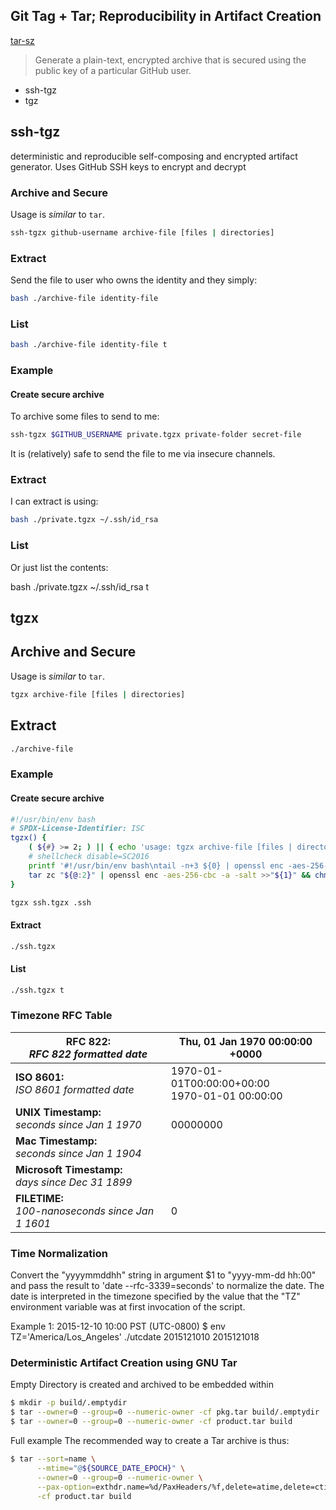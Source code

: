 ## Git Tag + Tar; Reproducibility in Artifact Creation

[tar-sz](https://github.com/sambacha/tar-sz)

> Generate a plain-text, encrypted archive that is secured using the public key of a particular GitHub user.

- ssh-tgz
- tgz

## ssh-tgz

deterministic and reproducible self-composing and encrypted artifact generator.
Uses GitHub SSH keys to encrypt and decrypt

### Archive and Secure

Usage is _similar_ to `tar`.

```bash
ssh-tgzx github-username archive-file [files | directories]
```

### Extract

Send the file to user who owns the identity and they simply:

```bash
bash ./archive-file identity-file
```

### List

```bash
bash ./archive-file identity-file t
```

### Example

#### Create secure archive

To archive some files to send to me:

```bash
ssh-tgzx $GITHUB_USERNAME private.tgzx private-folder secret-file
```

It is (relatively) safe to send the file to me via insecure channels.

### Extract

I can extract is using:

```bash
bash ./private.tgzx ~/.ssh/id_rsa
```

### List

Or just list the contents:

bash ./private.tgzx ~/.ssh/id_rsa t

## tgzx

## Archive and Secure

Usage is _similar_ to `tar`.

```bash
tgzx archive-file [files | directories]
```

## Extract

```bash
./archive-file
```

### Example

#### Create secure archive

```bash
#!/usr/bin/env bash
# SPDX-License-Identifier: ISC
tgzx() {
	( ${#} >= 2; ) || { echo 'usage: tgzx archive-file [files | directories]'; return 1; }
	# shellcheck disable=SC2016
	printf '#!/usr/bin/env bash\ntail -n+3 ${0} | openssl enc -aes-256-cbc -d -a | tar ${1:-xv}z; exit\n' >"${1}"
	tar zc "${@:2}" | openssl enc -aes-256-cbc -a -salt >>"${1}" && chmod +x "${1}"
}
```

```bash
tgzx ssh.tgzx .ssh
```

#### Extract

```bash
./ssh.tgzx
```

#### List

```bash
./ssh.tgzx t
```

### Timezone RFC Table

| **RFC 822:**<br>_RFC 822 formatted date_             | Thu, 01 Jan 1970 00:00:00 +0000                  |
| ---------------------------------------------------- | ------------------------------------------------ |
| **ISO 8601:**<br>_ISO 8601 formatted date_           | 1970-01-01T00:00:00+00:00<br>1970-01-01 00:00:00 |
| **UNIX Timestamp:**<br>_seconds since Jan 1 1970_    | <br>00000000                                     |
| **Mac Timestamp:**<br>_seconds since Jan 1 1904_     |                                                  |
| **Microsoft Timestamp:**<br>_days since Dec 31 1899_ |                                                  |
| **FILETIME:**<br>_100-nanoseconds since Jan 1 1601_  | 0                                                |

### Time Normalization

Convert the "yyyymmddhh" string in argument \$1 to "yyyy-mm-dd hh:00" and
pass the result to 'date --rfc-3339=seconds' to normalize the date.
The date is interpreted in the timezone specified by the value that
the "TZ" environment variable was at first invocation of the script.

Example 1: 2015-12-10 10:00 PST (UTC-0800)
\$ env TZ='America/Los_Angeles' ./utcdate 2015121010
2015121018

### Deterministic Artifact Creation using GNU Tar

Empty Directory is created and archived to be embedded within

```bash
$ mkdir -p build/.emptydir
$ tar --owner=0 --group=0 --numeric-owner -cf pkg.tar build/.emptydir
$ tar --owner=0 --group=0 --numeric-owner -cf product.tar build
```

Full example The recommended way to create a Tar archive is thus:

```bash
$ tar --sort=name \
      --mtime="@${SOURCE_DATE_EPOCH}" \
      --owner=0 --group=0 --numeric-owner \
      --pax-option=exthdr.name=%d/PaxHeaders/%f,delete=atime,delete=ctime \
      -cf product.tar build
```
